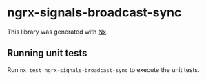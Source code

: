 # ngrx-signals-broadcast-sync

This library was generated with [Nx](https://nx.dev).

## Running unit tests

Run `nx test ngrx-signals-broadcast-sync` to execute the unit tests.

